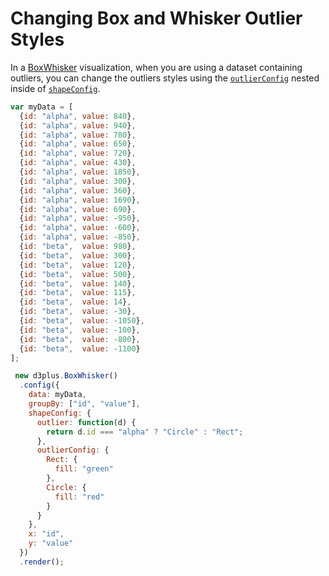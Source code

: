 # Changing Box and Whisker Outlier Styles

In a [BoxWhisker](http://d3plus.org/docs/#BoxWhisker) visualization, when you are using a dataset containing outliers, you can change the outliers styles using the [`outlierConfig`](http://d3plus.org/docs/#Box.outlierConfig) nested inside of [`shapeConfig`](http://d3plus.org/docs/#Viz.shapeConfig).

```js
var myData = [
  {id: "alpha", value: 840},
  {id: "alpha", value: 940},
  {id: "alpha", value: 780},
  {id: "alpha", value: 650},
  {id: "alpha", value: 720},
  {id: "alpha", value: 430},
  {id: "alpha", value: 1850},
  {id: "alpha", value: 300},
  {id: "alpha", value: 360},
  {id: "alpha", value: 1690},
  {id: "alpha", value: 690},
  {id: "alpha", value: -950},
  {id: "alpha", value: -600},
  {id: "alpha", value: -850},
  {id: "beta",  value: 980},
  {id: "beta",  value: 300},
  {id: "beta",  value: 120},
  {id: "beta",  value: 500},
  {id: "beta",  value: 140},
  {id: "beta",  value: 115},
  {id: "beta",  value: 14},
  {id: "beta",  value: -30},
  {id: "beta",  value: -1050},
  {id: "beta",  value: -100},
  {id: "beta",  value: -800},
  {id: "beta",  value: -1100}
];

 new d3plus.BoxWhisker()
  .config({
    data: myData,
    groupBy: ["id", "value"],
    shapeConfig: {
      outlier: function(d) {
        return d.id === "alpha" ? "Circle" : "Rect";
      },
      outlierConfig: {
        Rect: {
          fill: "green"
        },
        Circle: {
          fill: "red"
        }
      }
    },
    x: "id",
    y: "value"
  })
  .render();
```
